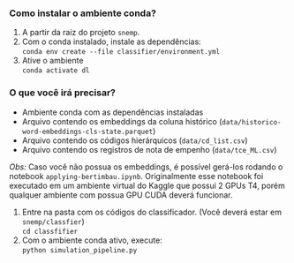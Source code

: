 ### Como instalar o ambiente conda?

1. A partir da raiz do projeto `snemp`.  
2. Com o conda instalado, instale as dependências:  
   `conda env create --file classifier/environment.yml`
3. Ative o ambiente  
   `conda activate dl`


### O que você irá precisar?
- Ambiente conda com as dependências instaladas
- Arquivo contendo os embeddings da coluna histórico (`data/historico-word-embeddings-cls-state.parquet`)
- Arquivo contendo os códigos hierárquicos (`data/cd_list.csv`)
- Arquivo contendo os registros de nota de empenho (`data/tce_ML.csv`)  
  

*Obs:* Caso você não possua os embeddings, é possível gerá-los rodando o notebook `applying-bertimbau.ipynb`. Originalmente esse notebook foi executado em um ambiente virtual do Kaggle que possui 2 GPUs T4, porém qualquer ambiente com possua GPU CUDA deverá funcionar.

  
1. Entre na pasta com os códigos do classificador. (Você deverá estar em `snemp/classfier`)  
   `cd classfifier`
2. Com o ambiente conda ativo, execute:  
   ```python simulation_pipeline.py```